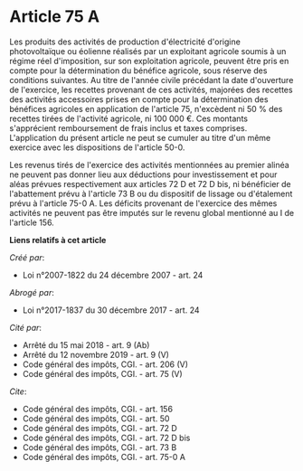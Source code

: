 # Article 75 A

Les produits des activités de production d'électricité d'origine photovoltaïque ou éolienne réalisés par un exploitant
agricole soumis à un régime réel d'imposition, sur son exploitation agricole, peuvent être pris en compte pour la
détermination du bénéfice agricole, sous réserve des conditions suivantes. Au titre de l'année civile précédant la date
d'ouverture de l'exercice, les recettes provenant de ces activités, majorées des recettes des activités accessoires prises en
compte pour la détermination des bénéfices agricoles en application de l'article 75, n'excèdent ni 50 % des recettes tirées
de l'activité agricole, ni 100 000 €. Ces montants s'apprécient remboursement de frais inclus et taxes comprises.
L'application du présent article ne peut se cumuler au titre d'un même exercice avec les dispositions de l'article 50-0. 

Les revenus tirés de l'exercice des activités mentionnées au premier alinéa ne peuvent pas donner lieu aux déductions pour
investissement et pour aléas prévues respectivement aux articles 72 D et 72 D bis, ni bénéficier de l'abattement prévu à
l'article 73 B ou du dispositif de lissage ou d'étalement prévu à l'article 75-0 A. Les déficits provenant de l'exercice des
mêmes activités ne peuvent pas être imputés sur le revenu global mentionné au I de l'article 156.

**Liens relatifs à cet article**

_Créé par_:

  - Loi n°2007-1822 du 24 décembre 2007 - art. 24

_Abrogé par_:

  - Loi n°2017-1837 du 30 décembre 2017 - art. 24

_Cité par_:

  - Arrêté du 15 mai 2018 - art. 9 (Ab)
  - Arrêté du 12 novembre 2019 - art. 9 (V)
  - Code général des impôts, CGI. - art. 206 (V)
  - Code général des impôts, CGI. - art. 75 (V)

_Cite_:

  - Code général des impôts, CGI. - art. 156
  - Code général des impôts, CGI. - art. 50
  - Code général des impôts, CGI. - art. 72 D
  - Code général des impôts, CGI. - art. 72 D bis
  - Code général des impôts, CGI. - art. 73 B
  - Code général des impôts, CGI. - art. 75-0 A
